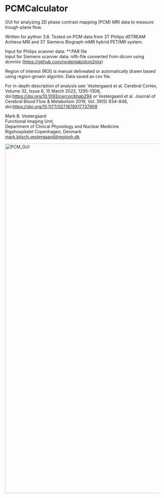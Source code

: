 # PCMCalculator
GUI for analyzing 2D phase contrast mapping (PCM) MRI data to measure trough-plane flow. 

Written for python 3.8. 
Tested on PCM data from 3T Philips dSTREAM Achieva MRI and 3T Siemens Biograph mMR hybrid PET/MR system. 


Input for Philips scanner data: **.PAR file <n>  
Input for Siemens scanner data: nifti-file converted from dicom using dcmniix (https://github.com/rordenlab/dcm2niix) 

Region of interest (ROI) is manual delineated or automatically drawn based using region-growin algoritm.
Data saved as csv file. 
  
  
For in-depth description of analysis see: <n> 
Vestergaard et al. Cerebral Cortex, Volume 32, Issue 6, 15 March 2022, 1295–1306, doi:https://doi.org/10.1093/cercor/bhab294 <n> or <n>
Vestergaard et al.  Journal of Cerebral Blood Flow & Metabolism 2019, Vol. 39(5) 834–848, doi:https://doi.org/10.1177/0271678X17737909


 Mark B. Vestergaard <n>  
 Functional Imaging Unit, <n>  
 Department of Clinical Physiology and Nuclear Medicine <n>  
 Rigshospitalet <n> 
 Copenhagen, Denmark <n>  
 mark.bitsch.vestergaard@regionh.dk
 
  
<img width="1145" alt="PCM_GUI" src="https://user-images.githubusercontent.com/102877223/161402216-82d88518-34b2-4c71-9246-752147649079.png">
